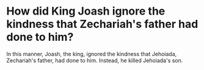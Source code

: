 # How did King Joash ignore the kindness that Zechariah's father had done to him?

In this manner, Joash, the king, ignored the kindness that Jehoiada, Zechariah's father, had done to him. Instead, he killed Jehoiada's son. 
